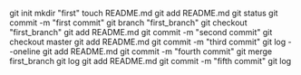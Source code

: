 git init 
mkdir "first"
touch README.md 
git add README.md
git status 
git commit -m "first commit" 
git branch "first_branch"
git checkout "first_branch"
git add README.md 
git commit -m "second commit"
git checkout master
git add README.md
git commit -m "third commit" 
git log --oneline
git add README.md
git commit -m "fourth commit"
git merge first_branch
git log
git add README.md 
git commit -m "fifth commit"
git log

